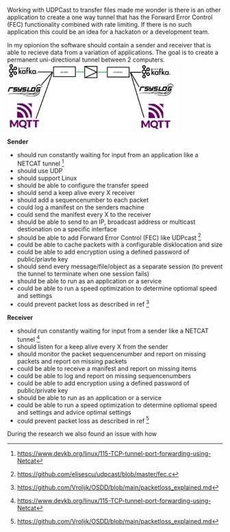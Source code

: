 Working with UDPCast to transfer files made me wonder is there is an other application to create a one way tunnel that has the Forward Error Control (FEC) functionality combined with rate limiting. If there is no such application this could be an idea for a hackaton or a development team.

In my opionion the software should contain a sender and receiver that is able to recieve data from a variation of applications.
The goal is to create a permanent uni-directional tunnel between 2 computers. <br>
<img src="img/netcat-diode.png" width=400>


<b>Sender</b>
- should run constantly waiting for input from an application like a NETCAT tunnel [^1]
- should use UDP 
- should support Linux
- should be able to configure the transfer speed
- should send a keep alive every X receiver
- should add a sequencenumber to each packet
- could log a manifest on the senders machine
- could send the manifest every X to the receiver
- should be able to send to an IP, broadcast address or multicast destionation on a specific interface
- should be able to add Forward Error Control (FEC) like UDPcast [^2]
- could be able to cache packets with a configurable disklocation and size
- could be able to add encryption using a defined password of public/priavte key
- should send every message/file/object as a separate session (to prevent the tunnel to terminate when one session fails)
- should be able to run as an application or a service 
- could be able to run a speed optimization to determine optiomal speed and settings
- could prevent packet loss as described in ref [^3]

<b>Receiver</b>
- should run constantly waiting for input from a sender like a NETCAT tunnel [^1]
- should listen for a keep alive every X from the sender
- should monitor the packet sequencenumber and report on missing packets and report on missing packets
- could be able to receive a manifest and report on missing items
- could be able to log and report on missing sequencenumbers 
- could be able to add encryption using a defined password of public/private key
- should be able to run as an application or a service 
- could be able to run a speed optimization to determine optiomal speed and settings and advice optimal settings
- could prevent packet loss as described in ref [^3]

During the research we also found an issue with how 

[^1]:  https://www.devkb.org/linux/115-TCP-tunnel-port-forwarding-using-Netcat 
[^2]:  https://github.com/elisescu/udpcast/blob/master/fec.c
[^3]: https://github.com/Vrolijk/OSDD/blob/main/packetloss_explained.md
